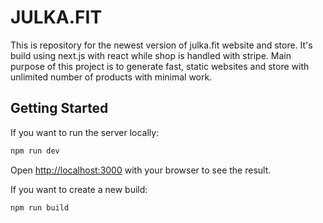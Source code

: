 # JULKA.FIT

This is repository for the newest version of julka.fit website and store. It's build using next.js with react while shop is handled with stripe.
Main purpose of this project is to generate fast, static websites and store with unlimited number of products with minimal work.

## Getting Started

If you want to run the server locally:

```bash
npm run dev
```
Open [http://localhost:3000](http://localhost:3000) with your browser to see the result.

If you want to create a new build: 

```bash
npm run build
```
